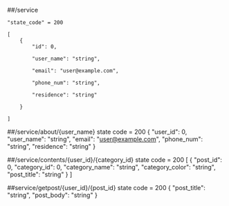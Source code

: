 ##/service

    "state_code" = 200

    [
        {
            "id": 0,

            "user_name": "string",

            "email": "user@example.com",

            "phone_num": "string",

            "residence": "string"

        }

    ]

##/service/about/{user_name}
    state code = 200
    {
        "user_id": 0,
        "user_name": "string",
        "email": "user@example.com",
        "phone_num": "string",
        "residence": "string"
    }

##/service/contents/{user_id}/{category_id}
    state code = 200
    [
        {
            "post_id": 0,
            "category_id": 0,
            "category_name": "string",
            "category_color": "string",
            "post_title": "string"
        }
    ]

##service/getpost/{user_id}/{post_id}
    state code = 200
    {
        "post_title": "string",
        "post_body": "string"
    }
